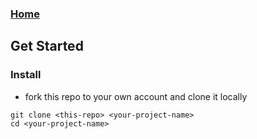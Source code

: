 
### [Home](../README.md)

## Get Started

### Install

- fork this repo to your own account and clone it locally

```
git clone <this-repo> <your-project-name>
cd <your-project-name>

```